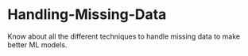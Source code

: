 # Handling-Missing-Data
Know about all the different techniques to handle missing data to make better ML models.
